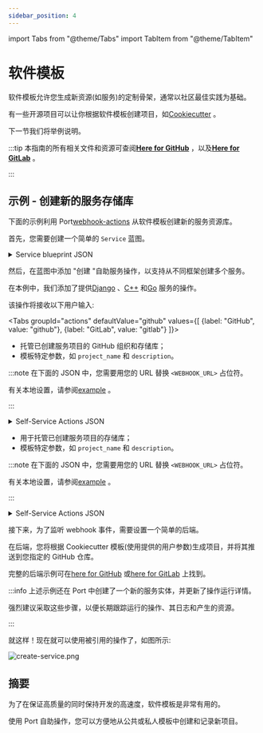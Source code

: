 ```yaml
---
sidebar_position: 4
---
```


import Tabs from "@theme/Tabs"
import TabItem from "@theme/TabItem"

# 软件模板

软件模板允许您生成新资源(如服务)的定制骨架，通常以社区最佳实践为基础。

有一些开源项目可以让你根据软件模板创建项目，如[Cookiecutter](https://github.com/cookiecutter/cookiecutter) 。

下一节我们将举例说明。

:::tip 本指南的所有相关文件和资源可查阅[**Here for GitHub**](https://github.com/port-labs/port-cookiecutter-example) ，以及[**Here for GitLab**](https://github.com/port-labs/port-cookiecutter-gitlab-example) 。

:::

## 示例 - 创建新的服务存储库

下面的示例利用 Port[webhook-actions](../webhook.md) 从软件模板创建新的服务资源库。

首先，您需要创建一个简单的 `Service` 蓝图。

<details>
<summary>Service blueprint JSON</summary>

```json showLineNumbers
{
  "identifier": "service",
  "title": "Service",
  "icon": "Service",
  "schema": {
    "properties": {
      "description": {
        "type": "string",
        "title": "Description"
      },
      "url": {
        "type": "string",
        "format": "url",
        "title": "URL"
      }
    },
    "required": []
  },
  "mirrorProperties": {}
}
```

</details>

然后，在蓝图中添加 "创建 "自助服务操作，以支持从不同框架创建多个服务。

在本例中，我们添加了提供[Django](https://github.com/cookiecutter/cookiecutter-django) 、[C++](https://github.com/DerThorsten/cpp_cookiecutter) 和[Go](https://github.com/lacion/cookiecutter-golang) 服务的操作。

该操作将接收以下用户输入: 

<Tabs groupId="actions" defaultValue="github" values={[
{label: "GitHub", value: "github"},
{label: "GitLab", value: "gitlab"}
]}>

<TabItem value="github">

* 托管已创建服务项目的 GitHub 组织和存储库；
* 模板特定参数，如 `project_name` 和 `description`。

:::note 在下面的 JSON 中，您需要用您的 URL 替换 `<WEBHOOK_URL>` 占位符。

有关本地设置，请参阅[example](../local-debugging-webhook.md#creating-the-vm-create-action) 。

:::

<details>
<summary>Self-Service Actions JSON</summary>

```json showLineNumbers
[
  {
    "identifier": "CreateDjangoService",
    "title": "Create Django",
    "icon": "Service",
    "userInputs": {
      "properties": {
        "github_organization": {
          "type": "string"
        },
        "github_repository": {
          "type": "string"
        },
        "project_name": {
          "type": "string"
        },
        "description": {
          "type": "string"
        }
      },
      "required": ["github_organization", "github_repository"]
    },
    "invocationMethod": {
      "type": "WEBHOOK",
      "url": "<WEBHOOK_URL>"
    },
    "trigger": "CREATE",
    "description": "Creates a new Django service"
  },
  {
    "identifier": "CreateCPPService",
    "title": "Create C++",
    "icon": "Service",
    "userInputs": {
      "properties": {
        "github_organization": {
          "type": "string"
        },
        "github_repository": {
          "type": "string"
        },
        "project_name": {
          "type": "string"
        },
        "description": {
          "type": "string"
        }
      },
      "required": ["github_organization", "github_repository"]
    },
    "invocationMethod": {
      "type": "WEBHOOK",
      "url": "<WEBHOOK_URL>"
    },
    "trigger": "CREATE",
    "description": "Creates a new C++ service"
  },
  {
    "identifier": "CreateGoService",
    "title": "Create Go",
    "icon": "Service",
    "userInputs": {
      "properties": {
        "github_organization": {
          "type": "string"
        },
        "github_repository": {
          "type": "string"
        },
        "app_name": {
          "type": "string"
        },
        "project_short_description": {
          "type": "string"
        }
      },
      "required": ["github_organization", "github_repository"]
    },
    "invocationMethod": {
      "type": "WEBHOOK",
      "url": "<WEBHOOK_URL>"
    },
    "trigger": "CREATE",
    "description": "Creates a new Go service"
  }
]
```

</details>

</TabItem>

<TabItem value="gitlab">

* 用于托管已创建服务项目的存储库；
* 模板特定参数，如 `project_name` 和 `description`。

:::note 在下面的 JSON 中，您需要用您的 URL 替换 `<WEBHOOK_URL>` 占位符。

有关本地设置，请参阅[example](../local-debugging-webhook.md#creating-the-vm-create-action) 。

:::

<details>
<summary>Self-Service Actions JSON</summary>

```json showLineNumbers
[
  {
    "identifier": "CreateDjangoService",
    "title": "Create Django",
    "icon": "Service",
    "userInputs": {
      "properties": {
        "repository_name": {
          "type": "string"
        },
        "project_name": {
          "type": "string"
        },
        "description": {
          "type": "string"
        }
      },
      "required": ["repository_name"]
    },
    "invocationMethod": {
      "type": "WEBHOOK",
      "url": "<WEBHOOK_URL>"
    },
    "trigger": "CREATE",
    "description": "Creates a new Django service"
  },
  {
    "identifier": "CreateCPPService",
    "title": "Create C++",
    "icon": "Service",
    "userInputs": {
      "properties": {
        "repository_name": {
          "type": "string"
        },
        "project_name": {
          "type": "string"
        },
        "description": {
          "type": "string"
        }
      },
      "required": ["repository_name"]
    },
    "invocationMethod": {
      "type": "WEBHOOK",
      "url": "<WEBHOOK_URL>"
    },
    "trigger": "CREATE",
    "description": "Creates a new C++ service"
  },
  {
    "identifier": "CreateGoService",
    "title": "Create Go",
    "icon": "Service",
    "userInputs": {
      "properties": {
        "repository_name": {
          "type": "string"
        },
        "app_name": {
          "type": "string"
        },
        "project_short_description": {
          "type": "string"
        }
      },
      "required": ["repository_name"]
    },
    "invocationMethod": {
      "type": "WEBHOOK",
      "url": "<WEBHOOK_URL>"
    },
    "trigger": "CREATE",
    "description": "Creates a new Go service"
  }
]
```

</details>

</TabItem>

</Tabs>

接下来，为了监听 webhook 事件，需要设置一个简单的后端。

在后端，您将根据 Cookiecutter 模板(使用提供的用户参数)生成项目，并将其推送到您指定的 GitHub 仓库。

完整的后端示例可在[here for GitHub](https://github.com/port-labs/port-cookiecutter-example) 或[here for GitLab](https://github.com/port-labs/port-cookiecutter-gitlab-example) 上找到。

:::info 上述示例还在 Port 中创建了一个新的服务实体，并更新了操作运行详情。

强烈建议采取这些步骤，以便长期跟踪运行的操作、其日志和产生的资源。

:::

就这样！现在就可以使用被引用的操作了，如图所示: 

![create-service.png](../../../../../static/img/complete-use-cases/software-templates/create-service.png)

## 摘要

为了在保证高质量的同时保持开发的高速度，软件模板是非常有用的。

使用 Port 自助操作，您可以方便地从公共或私人模板中创建和记录新项目。